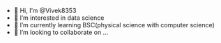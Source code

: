 - 👋 Hi, I’m @Vivek8353
- 👀 I’m interested in data science
- 🌱 I’m currently learning BSC(physical science with computer science)
- 💞️ I’m looking to collaborate on ...


<!---
Vivek8353/Vivek8353 is a ✨ special ✨ repository because its `README.md` (this file) appears on your GitHub profile.
You can click the Preview link to take a look at your changes.
--->
